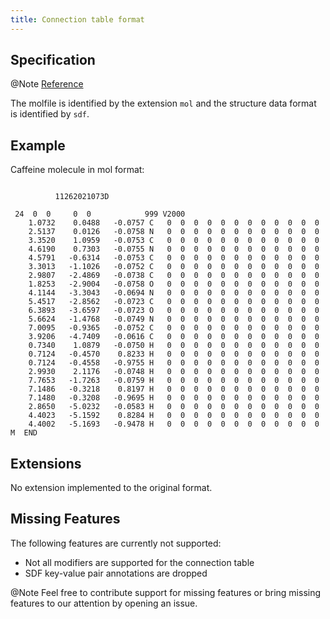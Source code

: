 ```yaml
---
title: Connection table format
---
```


## Specification

@Note [Reference](https://www.daylight.com/meetings/mug05/Kappler/ctfile.pdf)

The molfile is identified by the extension ``mol`` and the structure data format
is identified by ``sdf``.

## Example

Caffeine molecule in mol format:

```text

          11262021073D

 24  0  0     0  0            999 V2000
    1.0732    0.0488   -0.0757 C   0  0  0  0  0  0  0  0  0  0  0  0
    2.5137    0.0126   -0.0758 N   0  0  0  0  0  0  0  0  0  0  0  0
    3.3520    1.0959   -0.0753 C   0  0  0  0  0  0  0  0  0  0  0  0
    4.6190    0.7303   -0.0755 N   0  0  0  0  0  0  0  0  0  0  0  0
    4.5791   -0.6314   -0.0753 C   0  0  0  0  0  0  0  0  0  0  0  0
    3.3013   -1.1026   -0.0752 C   0  0  0  0  0  0  0  0  0  0  0  0
    2.9807   -2.4869   -0.0738 C   0  0  0  0  0  0  0  0  0  0  0  0
    1.8253   -2.9004   -0.0758 O   0  0  0  0  0  0  0  0  0  0  0  0
    4.1144   -3.3043   -0.0694 N   0  0  0  0  0  0  0  0  0  0  0  0
    5.4517   -2.8562   -0.0723 C   0  0  0  0  0  0  0  0  0  0  0  0
    6.3893   -3.6597   -0.0723 O   0  0  0  0  0  0  0  0  0  0  0  0
    5.6624   -1.4768   -0.0749 N   0  0  0  0  0  0  0  0  0  0  0  0
    7.0095   -0.9365   -0.0752 C   0  0  0  0  0  0  0  0  0  0  0  0
    3.9206   -4.7409   -0.0616 C   0  0  0  0  0  0  0  0  0  0  0  0
    0.7340    1.0879   -0.0750 H   0  0  0  0  0  0  0  0  0  0  0  0
    0.7124   -0.4570    0.8233 H   0  0  0  0  0  0  0  0  0  0  0  0
    0.7124   -0.4558   -0.9755 H   0  0  0  0  0  0  0  0  0  0  0  0
    2.9930    2.1176   -0.0748 H   0  0  0  0  0  0  0  0  0  0  0  0
    7.7653   -1.7263   -0.0759 H   0  0  0  0  0  0  0  0  0  0  0  0
    7.1486   -0.3218    0.8197 H   0  0  0  0  0  0  0  0  0  0  0  0
    7.1480   -0.3208   -0.9695 H   0  0  0  0  0  0  0  0  0  0  0  0
    2.8650   -5.0232   -0.0583 H   0  0  0  0  0  0  0  0  0  0  0  0
    4.4023   -5.1592    0.8284 H   0  0  0  0  0  0  0  0  0  0  0  0
    4.4002   -5.1693   -0.9478 H   0  0  0  0  0  0  0  0  0  0  0  0
M  END
```

## Extensions

No extension implemented to the original format.

## Missing Features

The following features are currently not supported:

- Not all modifiers are supported for the connection table
- SDF key-value pair annotations are dropped

@Note Feel free to contribute support for missing features
      or bring missing features to our attention by opening an issue.
